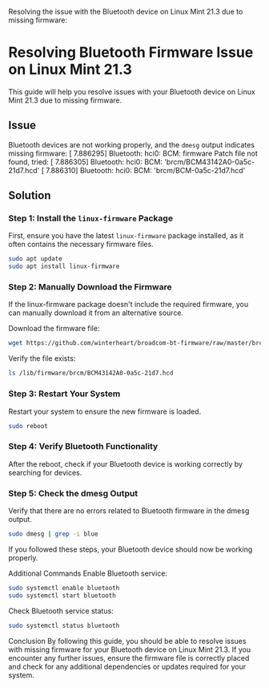 Resolving the issue with the Bluetooth device on Linux Mint 21.3 due to missing firmware:

# Resolving Bluetooth Firmware Issue on Linux Mint 21.3

This guide will help you resolve issues with your Bluetooth device on Linux Mint 21.3 due to missing firmware.

## Issue

Bluetooth devices are not working properly, and the `dmesg` output indicates missing firmware:
[ 7.886295] Bluetooth: hci0: BCM: firmware Patch file not found, tried:
[ 7.886305] Bluetooth: hci0: BCM: 'brcm/BCM43142A0-0a5c-21d7.hcd'
[ 7.886310] Bluetooth: hci0: BCM: 'brcm/BCM-0a5c-21d7.hcd'


## Solution

### Step 1: Install the `linux-firmware` Package

First, ensure you have the latest `linux-firmware` package installed, as it often contains the necessary firmware files.

```bash
sudo apt update
sudo apt install linux-firmware
```
### Step 2: Manually Download the Firmware
If the linux-firmware package doesn't include the required firmware, you can manually download it from an alternative source.

Download the firmware file:

```bash
wget https://github.com/winterheart/broadcom-bt-firmware/raw/master/brcm/BCM43142A0-0a5c-21d7.hcd -O /lib/firmware/brcm/BCM43142A0-0a5c-21d7.hcd
```
Verify the file exists:

```bash
ls /lib/firmware/brcm/BCM43142A0-0a5c-21d7.hcd
```
### Step 3: Restart Your System
Restart your system to ensure the new firmware is loaded.


```bash
sudo reboot
```

### Step 4: Verify Bluetooth Functionality
After the reboot, check if your Bluetooth device is working correctly by searching for devices.

### Step 5: Check the dmesg Output
Verify that there are no errors related to Bluetooth firmware in the dmesg output.

```bash
sudo dmesg | grep -i blue
```
If you followed these steps, your Bluetooth device should now be working properly.

Additional Commands
Enable Bluetooth service:

```bash
sudo systemctl enable bluetooth
sudo systemctl start bluetooth
```
Check Bluetooth service status:

```bash
sudo systemctl status bluetooth
```
Conclusion
By following this guide, you should be able to resolve issues with missing firmware for your Bluetooth device on Linux Mint 21.3. If you encounter any further issues, ensure the firmware file is correctly placed and check for any additional dependencies or updates required for your system.
